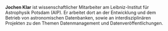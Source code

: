 **Jochen Klar** ist wissenschaftlicher Mitarbeiter am Leibniz-Institut für Astrophysik Potsdam (AIP). Er arbeitet dort an der Entwicklung und dem Betrieb von astronomischen Datenbanken, sowie an interdisziplinären Projekten zu den Themen Datenmanagement und Datenveröffentlichungen.